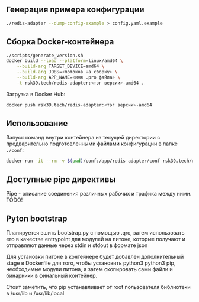 ## Генерация примера конфигурации
```bash
./redis-adapter --dump-config-example > config.yaml.example
```

## Сборка Docker-контейнера
```bash
./scripts/generate_version.sh
docker build --load --platform=linux/amd64 \
    --build-arg TARGET_DEVICE=amd64 \
    --build-arg JOBS=<потоков на сборку> \
    --build-arg APP_NAME=<имя .pro файла> \
    -t rsk39.tech/redis-adapter:<тэг версии>-amd64 .
```
Загрузка в Docker Hub:
```bash
docker push rsk39.tech/redis-adapter:<тэг версии>-amd64
```

## Использование
Запуск команд внутри контейнера из текущей директории с предварительно подготовленными файлами конфигурации в папке `./conf`:
```bash
docker run -it --rm -v $(pwd)/conf:/app/redis-adapter/conf rsk39.tech/redis-adapter:<тэг версии>-amd64 bash
```

## Доступные pipe директивы
Pipe - описание соединения различных рабочих и трафика между ними. 
TODO!

## Pyton bootstrap
Планируется вшить bootstrap.py с помощью .qrc, затем использовать его в качестве entrypoint для модулей на питоне, 
которые получают и отправляют данные через stdin и stdout в формате json

Для установки питоне в контейнере будет добавлен дополнительный stage в Dockerfile для того, чтобы
установить python3 python3 pip, необходимые модули питона, а затем скопировать сами файли и бинарники в финальный контейнер.

Стоит заметить, что pip устанавливает от root пользователя библиотеки в /usr/lib и /usr/lib/local